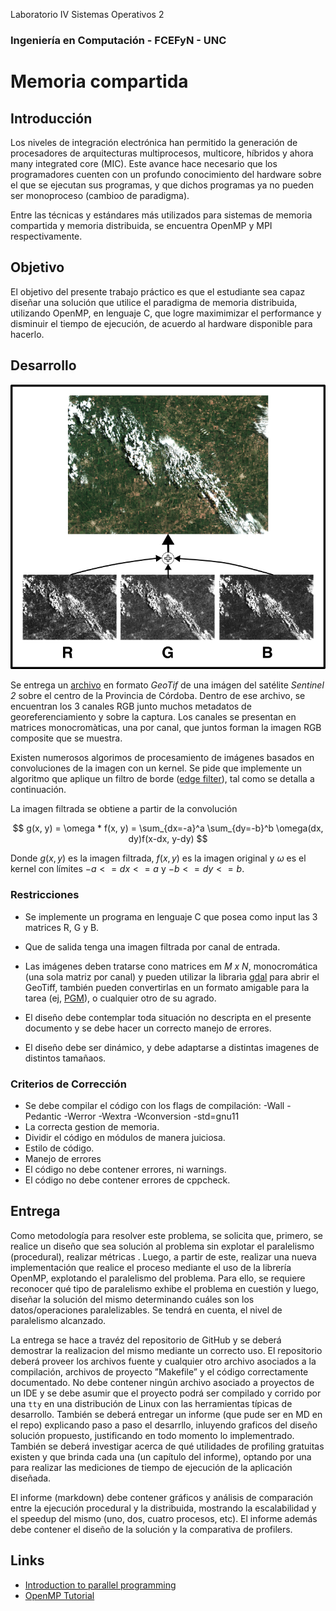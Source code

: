 Laboratorio IV Sistemas Operativos 2 
### Ingeniería en Computación - FCEFyN - UNC
# Memoria compartida

## Introducción
Los niveles de integración electrónica han permitido la generación de procesadores de arquitecturas multiprocesos, multicore, híbridos y ahora many integrated core (MIC). Este avance hace necesario que los programadores cuenten con un profundo conocimiento del hardware sobre el que se ejecutan sus programas, y que dichos programas ya no pueden ser monoproceso (cambioo de paradigma).

Entre las técnicas y estándares más utilizados para sistemas de memoria compartida y memoria distribuida, se encuentra OpenMP y MPI respectivamente.

## Objetivo
El objetivo del presente trabajo práctico es que el estudiante sea capaz diseñar una solución que utilice el paradigma de memoria distribuida, utilizando OpenMP, en lenguaje C, que logre maximimizar el performance y disminuir el tiempo de ejecución, de acuerdo al hardware disponible para hacerlo.

## Desarrollo

![rgb](imgs/RGBcomposite.png)

Se entrega un [archivo](https://drive.google.com/file/d/1uQYAZNlU2lIeRw2yqQuFdvkyCIhliZhy/view?usp=share_link) en formato _GeoTif_ de una imágen del satélite *Sentinel 2* sobre el centro de la Provincia de Córdoba. Dentro de ese archivo, se encuentran los 3 canales RGB junto muchos metadatos de georeferenciamiento y sobre la captura. Los canales se presentan en matrices monocromàticas, una por canal, que juntos forman la imagen RGB composite que se muestra.

Existen numerosos algorimos de procesamiento de imágenes basados en convoluciones de la imagen con un kernel. Se pide que implemente un algoritmo que aplique un filtro de borde ([edge filter](https://en.wikipedia.org/wiki/Kernel_(image_processing))), tal como se detalla a continuación. 

La imagen filtrada se obtiene a partir de la convolución

$$ g(x, y) = \omega * f(x, y) = \sum_{dx=-a}^a \sum_{dy=-b}^b \omega(dx, dy)f(x-dx, y-dy) $$

Donde $g(x, y)$ es la imagen filtrada, $f(x, y)$ es la imagen original y $\omega$ es el kernel con límites $−a <= dx <= a$ y $−b <= dy <= b$.


### Restricciones
- Se implemente un programa en lenguaje C que posea como input las 3 matrices R, G y B.

- Que de salida tenga una imagen filtrada por canal de entrada.

- Las imágenes deben tratarse cono matrices em _M x N_, monocromática (una sola matriz por canal) y pueden utilizar la librarìa [gdal](https://gdal.org/) para abrir el GeoTiff, también pueden convertirlas en un formato amigable para la tarea (ej, [PGM](https://netpbm.sourceforge.net/doc/pgm.html)), o cualquier otro de su agrado.

- El diseño debe contemplar toda situación no descripta en el presente documento y se debe hacer un correcto manejo de errores.

- El diseño debe ser dinámico, y debe adaptarse a distintas imagenes de distintos tamañaos.


### Criterios de Corrección
- Se debe compilar el código con los flags de compilación: 
     -Wall -Pedantic -Werror -Wextra -Wconversion -std=gnu11
- La correcta gestion de memoria.
- Dividir el código en módulos de manera juiciosa.
- Estilo de código.
- Manejo de errores
- El código no debe contener errores, ni warnings.
- El código no debe contener errores de cppcheck.

## Entrega
Como metodología para resolver este problema, se solicita que, primero, se realice un diseño que sea solución al problema sin explotar el paralelismo (procedural), realizar métricas . Luego, a partir de este, realizar una nueva implementación que realice el proceso mediante el uso de la librería OpenMP, explotando el paralelismo del problema. Para ello, se requiere reconocer qué tipo de paralelismo exhibe el problema en cuestión y luego, diseñar la solución del mismo determinando cuáles son los datos/operaciones paralelizables. Se tendrá en cuenta, el nivel de paralelismo alcanzado.

La entrega se hace a travéz del repositorio de GitHub y se deberá demostrar la realizacion del mismo mediante un correcto uso. El repositorio deberá proveer los archivos fuente y cualquier otro archivo asociados a la compilación, archivos  de  proyecto  ”Makefile”  y  el  código correctamente documentado. No debe contener ningún archivo asociado a proyectos de un IDE y se debe asumir que el proyecto podrá ser compilado y corrido por una `tty` en una distribución de Linux con las herramientas típicas de desarrollo. También se deberá entregar un informe (que pude ser en MD en el repo) explicando paso a paso el desarrllo, inluyendo graficos del diseño solución propuesto, justificando en todo momento lo implementrado.
También se deberá investigar acerca de qué utilidades de profiling gratuitas existen y que brinda cada una (un capítulo del informe), optando por una para realizar las mediciones de tiempo de ejecución de la aplicación diseñada.

El informe (markdown) debe contener gráficos y análisis de comparación entre la ejecución procedural y la distribuida, mostrando la escalabilidad y el speedup del mismo (uno, dos, cuatro procesos, etc). El informe además debe contener el diseño de la solución y la comparativa de profilers.

## Links
- [Introduction to parallel programming](https://hpc.llnl.gov/documentation/tutorials/introduction-parallel-computing-tutorial)
- [OpenMP Tutorial](https://hpc-tutorials.llnl.gov/openmp/)
